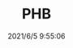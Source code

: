 ﻿---
layout: post 
title: PHB
overview: 
series: PHB
part_number: 0542-1
thumb_img: 
small_img: static/202106/542-20210605.jpg
date: 2021/6/5 9:55:06
---



